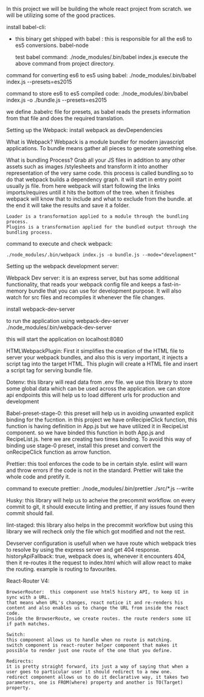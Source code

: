 In this project we will be building the whole react project from scratch.
we will be utilizing some of the good practices.

install babel-cli:
- this binary get shipped with
  babel : this is responsible for all the es6 to es5 conversions.
  babel-node

  test babel command:
  ./node_modules/.bin/babel index.js
  execute the above command from project directory.

command for converting es6 to es5 using babel:
  ./node_modules/.bin/babel index.js --presets=es2015

command to store es6 to es5 compiled code:
  ./node_modules/.bin/babel index.js -o ./bundle.js --presets=es2015

we define .babelrc file for presets, as babel reads the presets information from that file and does the required translation.

Setting up the Webpack:
  install webpack as devDependencies

  What is Webpack?
    Webpack is a module bundler for modern javascript applications.
    To bundle means gather all pieces to generate something else.

  What is bundling Process?
    Grab all your JS files in addition to any other assets such as images /stylesheets and transform it into another representation of the very same code.
    this process is called bundling.so to do that
    webpack builds a dependency graph. it will start in entry point usually js file.
    from here webpack will start following the links imports/requires untill it hits the bottom of the tree.
    when it finishes webpack will know that to include and what to exclude from the bundle.
    at the end it will take the results and save it a folder.

    Loader is a transformation applied to a module through the bundling process.
    Plugins is a transformation applied for the bundled output through the bundling process.

command to execute and check webpack:

    ./node_modules/.bin/webpack index.js -o bundle.js --mode="development"

Setting up the webpack development server:

  Webpack Dev server:
  it is an express server, but has some additional functionality, that reads your webpack config file and keeps a fast-in-memory bundle that you can use for development purpose.
  It will also watch for src files and recompiles it whenever the file changes.

  install webpack-dev-server

  to run the application using webpack-dev-server
      ./node_modules/.bin/webpack-dev-server

  this will start the application on localhost:8080

  HTMLWebpackPlugin:
    First it simplifies the creation of the HTML file to server your webpack bundles, and also this is very important, it injects a script tag into the target HTML.
    This plugin will create a HTML file and insert a script tag for serving bundle file.

  Dotenv:
  this library will read data from .env file.
  we use this library to store some global data which can be used across the application.
  we can store api endpoints this will help us to load different urls for production and development

  Babel-preset-stage-0:
  this preset will help us in avoiding unwanted explicit binding for the fucntion.
  in this project we have onRecipieClick function, this function is having definition in App.js but we have utilized it in RecipeList component.
  so we have binded this function in both App.js and RecipeList.js. here we are creating two times binding.
  To avoid this way of binding use stage-0 preset, install this preset and convert the onRecipeClick function as arrow function.

  Prettier:
  this tool enforces the code to be in certain style. eslint will warn and throw errors if the code is not in the standard.
  Prettier will take the whole code and pretify it.

  command to execute prettier:
    ./node_modules/.bin/prettier ./src/*.js --write

  Husky:
  this library will help us to acheive the precommit workflow. on every commit to git, it should execute linting and prettier, if any issues found then commit should fail.

  lint-staged:
  this library also helps in the precommit workflow but using this library we will recheck only the file which got modified and not the rest.

  Devserver configuration is usefull when we have route which webpack tries to resolve by using the express server and get 404 response.
    historyApiFallback: true, webpack does is, whenever it encounters 404, then it re-routes it the request to index.html which will allow react to make the routing.
    example is routing to favourites.

  React-Router V4:

    BrowserRouter:  this component use html5 history API, to keep UI in sync with a URL.
    that means when URL's changes, react notice it and re-renders his content and also enables us to change the URL from inside the react code.
    Inside the BrowserRoute, we create routes. the route renders some UI if path matches.

    Switch:
    this component allows us to handle when no route is matching.
    switch component is react-router helper component that makes it possible to render just one route of the one that you define.

    Redirects:
    it is pretty straight forward, its just a way of saying that when a user goes to particular user it should redirect to a new one.
    redirect component allows us to do it declarative way, it takes two parameters, one is FROM(where) property and another is TO(Target) property.
    
